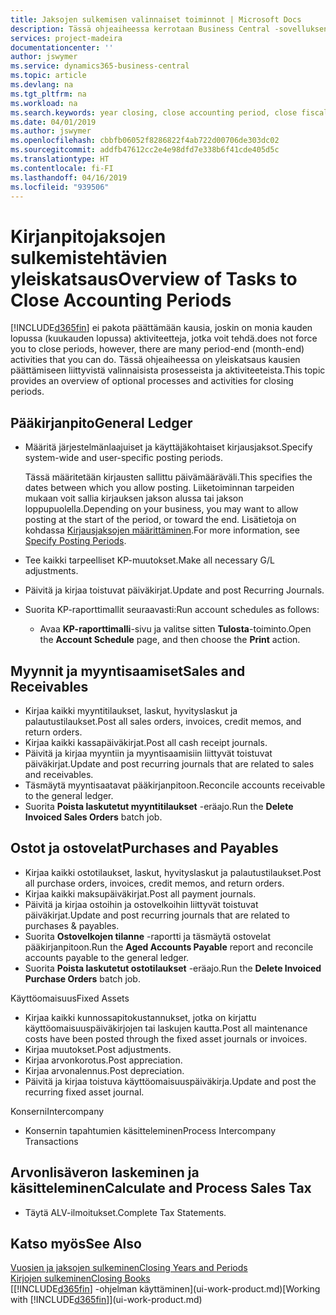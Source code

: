 ```yaml
---
title: Jaksojen sulkemisen valinnaiset toiminnot | Microsoft Docs
description: Tässä ohjeaiheessa kerrotaan Business Central -sovelluksen kirjanpitojaksojen sulkemisen valinnaisista prosesseista ja toiminnoista.
services: project-madeira
documentationcenter: ''
author: jswymer
ms.service: dynamics365-business-central
ms.topic: article
ms.devlang: na
ms.tgt_pltfrm: na
ms.workload: na
ms.search.keywords: year closing, close accounting period, close fiscal year, aging, creditor payments, vendor payments
ms.date: 04/01/2019
ms.author: jswymer
ms.openlocfilehash: cbbfb06052f8286822f4ab722d00706de303dc02
ms.sourcegitcommit: addfb47612cc2e4e98dfd7e338b6f41cde405d5c
ms.translationtype: HT
ms.contentlocale: fi-FI
ms.lasthandoff: 04/16/2019
ms.locfileid: "939506"
---
```

# <a name="overview-of-tasks-to-close-accounting-periods"></a><span data-ttu-id="0f110-103">Kirjanpitojaksojen sulkemistehtävien yleiskatsaus</span><span class="sxs-lookup"><span data-stu-id="0f110-103">Overview of Tasks to Close Accounting Periods</span></span>
[!INCLUDE[d365fin](includes/d365fin_md.md)] <span data-ttu-id="0f110-104">ei pakota päättämään kausia, joskin on monia kauden lopussa (kuukauden lopussa) aktiviteetteja, jotka voit tehdä.</span><span class="sxs-lookup"><span data-stu-id="0f110-104">does not force you to close periods, however, there are many period-end (month-end) activities that you can do.</span></span> <span data-ttu-id="0f110-105">Tässä ohjeaiheessa on yleiskatsaus kausien päättämiseen liittyvistä valinnaisista prosesseista ja aktiviteeteista.</span><span class="sxs-lookup"><span data-stu-id="0f110-105">This topic provides an overview of optional processes and activities for closing periods.</span></span>  

## <a name="general-ledger"></a><span data-ttu-id="0f110-106">Pääkirjanpito</span><span class="sxs-lookup"><span data-stu-id="0f110-106">General Ledger</span></span>
* <span data-ttu-id="0f110-107">Määritä järjestelmänlaajuiset ja käyttäjäkohtaiset kirjausjaksot.</span><span class="sxs-lookup"><span data-stu-id="0f110-107">Specify system-wide and user-specific posting periods.</span></span>  

    <span data-ttu-id="0f110-108">Tässä määritetään kirjausten sallittu päivämääräväli.</span><span class="sxs-lookup"><span data-stu-id="0f110-108">This specifies the dates between which you allow posting.</span></span> <span data-ttu-id="0f110-109">Liiketoiminnan tarpeiden mukaan voit sallia kirjauksen jakson alussa tai jakson loppupuolella.</span><span class="sxs-lookup"><span data-stu-id="0f110-109">Depending on your business, you may want to allow posting at the start of the period, or toward the end.</span></span> <span data-ttu-id="0f110-110">Lisätietoja on kohdassa [Kirjausjaksojen määrittäminen](finance-how-specify-posting-periods.md).</span><span class="sxs-lookup"><span data-stu-id="0f110-110">For more information, see [Specify Posting Periods](finance-how-specify-posting-periods.md).</span></span>  
* <span data-ttu-id="0f110-111">Tee kaikki tarpeelliset KP-muutokset.</span><span class="sxs-lookup"><span data-stu-id="0f110-111">Make all necessary G/L adjustments.</span></span>  
* <span data-ttu-id="0f110-112">Päivitä ja kirjaa toistuvat päiväkirjat.</span><span class="sxs-lookup"><span data-stu-id="0f110-112">Update and post Recurring Journals.</span></span>  
  <!--* Process Consolidations-->
* <span data-ttu-id="0f110-113">Suorita KP-raporttimallit seuraavasti:</span><span class="sxs-lookup"><span data-stu-id="0f110-113">Run account schedules as follows:</span></span>  
  * <span data-ttu-id="0f110-114">Avaa **KP-raporttimalli**-sivu ja valitse sitten **Tulosta**-toiminto.</span><span class="sxs-lookup"><span data-stu-id="0f110-114">Open the **Account Schedule** page, and then choose the **Print** action.</span></span>  

## <a name="sales-and-receivables"></a><span data-ttu-id="0f110-115">Myynnit ja myyntisaamiset</span><span class="sxs-lookup"><span data-stu-id="0f110-115">Sales and Receivables</span></span>
* <span data-ttu-id="0f110-116">Kirjaa kaikki myyntitilaukset, laskut, hyvityslaskut ja palautustilaukset.</span><span class="sxs-lookup"><span data-stu-id="0f110-116">Post all sales orders, invoices, credit memos, and return orders.</span></span>  
* <span data-ttu-id="0f110-117">Kirjaa kaikki kassapäiväkirjat.</span><span class="sxs-lookup"><span data-stu-id="0f110-117">Post all cash receipt journals.</span></span>  
* <span data-ttu-id="0f110-118">Päivitä ja kirjaa myyntiin ja myyntisaamisiin liittyvät toistuvat päiväkirjat.</span><span class="sxs-lookup"><span data-stu-id="0f110-118">Update and post recurring journals that are related to sales and receivables.</span></span>  
* <span data-ttu-id="0f110-119">Täsmäytä myyntisaatavat pääkirjanpitoon.</span><span class="sxs-lookup"><span data-stu-id="0f110-119">Reconcile accounts receivable to the general ledger.</span></span>  
* <span data-ttu-id="0f110-120">Suorita **Poista laskutetut myyntitilaukset** -eräajo.</span><span class="sxs-lookup"><span data-stu-id="0f110-120">Run the **Delete Invoiced Sales Orders** batch job.</span></span>  

## <a name="purchases-and-payables"></a><span data-ttu-id="0f110-121">Ostot ja ostovelat</span><span class="sxs-lookup"><span data-stu-id="0f110-121">Purchases and Payables</span></span>
* <span data-ttu-id="0f110-122">Kirjaa kaikki ostotilaukset, laskut, hyvityslaskut ja palautustilaukset.</span><span class="sxs-lookup"><span data-stu-id="0f110-122">Post all purchase orders, invoices, credit memos, and return orders.</span></span>  
* <span data-ttu-id="0f110-123">Kirjaa kaikki maksupäiväkirjat.</span><span class="sxs-lookup"><span data-stu-id="0f110-123">Post all payment journals.</span></span>  
* <span data-ttu-id="0f110-124">Päivitä ja kirjaa ostoihin ja ostovelkoihin liittyvät toistuvat päiväkirjat.</span><span class="sxs-lookup"><span data-stu-id="0f110-124">Update and post recurring journals that are related to purchases & payables.</span></span>  
* <span data-ttu-id="0f110-125">Suorita **Ostovelkojen tilanne** -raportti ja täsmäytä ostovelat pääkirjanpitoon.</span><span class="sxs-lookup"><span data-stu-id="0f110-125">Run the **Aged Accounts Payable** report and reconcile accounts payable to the general ledger.</span></span>  
* <span data-ttu-id="0f110-126">Suorita **Poista laskutetut ostotilaukset** -eräajo.</span><span class="sxs-lookup"><span data-stu-id="0f110-126">Run the **Delete Invoiced Purchase Orders** batch job.</span></span>  

<span data-ttu-id="0f110-127">Käyttöomaisuus</span><span class="sxs-lookup"><span data-stu-id="0f110-127">Fixed Assets</span></span>
* <span data-ttu-id="0f110-128">Kirjaa kaikki kunnossapitokustannukset, jotka on kirjattu käyttöomaisuuspäiväkirjojen tai laskujen kautta.</span><span class="sxs-lookup"><span data-stu-id="0f110-128">Post all maintenance costs have been posted through the fixed asset journals or invoices.</span></span>
* <span data-ttu-id="0f110-129">Kirjaa muutokset.</span><span class="sxs-lookup"><span data-stu-id="0f110-129">Post adjustments.</span></span>
* <span data-ttu-id="0f110-130">Kirjaa arvonkorotus.</span><span class="sxs-lookup"><span data-stu-id="0f110-130">Post appreciation.</span></span>
* <span data-ttu-id="0f110-131">Kirjaa arvonalennus.</span><span class="sxs-lookup"><span data-stu-id="0f110-131">Post depreciation.</span></span>
* <span data-ttu-id="0f110-132">Päivitä ja kirjaa toistuva käyttöomaisuuspäiväkirja.</span><span class="sxs-lookup"><span data-stu-id="0f110-132">Update and post the recurring fixed asset journal.</span></span>

<span data-ttu-id="0f110-133">Konserni</span><span class="sxs-lookup"><span data-stu-id="0f110-133">Intercompany</span></span>
* <span data-ttu-id="0f110-134">Konsernin tapahtumien käsitteleminen</span><span class="sxs-lookup"><span data-stu-id="0f110-134">Process Intercompany Transactions</span></span>

## <a name="calculate-and-process-sales-tax"></a><span data-ttu-id="0f110-135">Arvonlisäveron laskeminen ja käsitteleminen</span><span class="sxs-lookup"><span data-stu-id="0f110-135">Calculate and Process Sales Tax</span></span>
* <span data-ttu-id="0f110-136">Täytä ALV-ilmoitukset.</span><span class="sxs-lookup"><span data-stu-id="0f110-136">Complete Tax Statements.</span></span>  

## <a name="see-also"></a><span data-ttu-id="0f110-137">Katso myös</span><span class="sxs-lookup"><span data-stu-id="0f110-137">See Also</span></span>
[<span data-ttu-id="0f110-138">Vuosien ja jaksojen sulkeminen</span><span class="sxs-lookup"><span data-stu-id="0f110-138">Closing Years and Periods</span></span>](year-close-years-periods.md)  
[<span data-ttu-id="0f110-139">Kirjojen sulkeminen</span><span class="sxs-lookup"><span data-stu-id="0f110-139">Closing Books</span></span>](year-close-books.md)  
<span data-ttu-id="0f110-140">[[!INCLUDE[d365fin](includes/d365fin_md.md)] -ohjelman käyttäminen](ui-work-product.md)</span><span class="sxs-lookup"><span data-stu-id="0f110-140">[Working with [!INCLUDE[d365fin](includes/d365fin_md.md)]](ui-work-product.md)</span></span>
